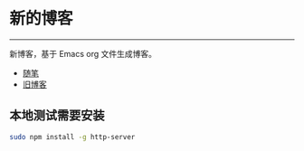# 新的博客

----

新博客，基于 Emacs org 文件生成博客。

- [随笔](https://www.geekpanshi.com/diaryshare)
- [旧博客](https://www.geekpanshi.com/)

## 本地测试需要安装

```bash
sudo npm install -g http-server
```
